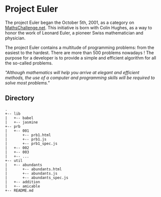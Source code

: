 # Project Euler

The project Euler began the October 5th, 2001, as a category on [MathsChallenge.net](http://mathschallenge.net/). This initiative is born with Colin Hughes, as a way to honor the work of Leonard Euler, a pioneer Swiss mathematician and physician.

The project Euler contains a multitude of programming problems: from the easiest to the hardest. There are more than 500 problems nowadays ! The purpose for a developer is to provide a simple and efficient algorithm for all the so-called problems.

*"Although mathematics will help you arrive at elegant and efficient methods, the use of a computer and programming skills will be required to solve most problems."*

## Directory

```
.
+-- lib
|   +-- babel
|   +-- jasmine
+-- prb
|   +-- 001
|       +-- prb1.html
|       +-- prb1.js
|       +-- prb1_spec.js
|   +-- 002
|   +-- 003
|   +-- ...
+-- util
|   +-- abundants
|       +-- abundants.html
|       +-- abundants.js
|       +-- abundants_spec.js
|   +-- addition
|   +-- amicable
+-- README.md
```
